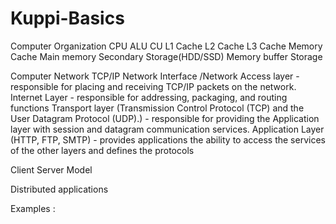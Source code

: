 # Kuppi-Basics
Computer Organization
  CPU
    ALU
    CU
    L1 Cache
    L2 Cache
    L3 Cache
  Memory
    Cache
    Main memory
  Secondary Storage(HDD/SSD)
    Memory buffer
    Storage
    
Computer Network
  TCP/IP
    Network Interface /Network Access layer
      - responsible for placing and receiving TCP/IP packets on the network.
    Internet Layer
      - responsible for addressing, packaging, and routing functions
    Transport layer (Transmission Control Protocol (TCP) and the User Datagram Protocol (UDP).)
      - responsible for providing the Application layer with session and datagram communication services.
    Application Layer (HTTP, FTP, SMTP)
      - provides applications the ability to access the services of the other layers and defines the protocols
    
 Client Server Model
 
 Distributed applications
 
 Examples : 

